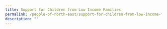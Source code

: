 ```yaml
---
title: Support for Children from Low Income Families
permalink: /people-of-north-east/support-for-children-from-low-income-families
description: ""
---
```


